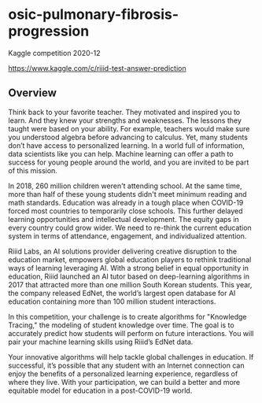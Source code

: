 # osic-pulmonary-fibrosis-progression
Kaggle competition 2020-12

https://www.kaggle.com/c/riiid-test-answer-prediction

## Overview
Think back to your favorite teacher. They motivated and inspired you to learn. And they knew your strengths and weaknesses. The lessons they taught were based on your ability. For example, teachers would make sure you understood algebra before advancing to calculus. Yet, many students don’t have access to personalized learning. In a world full of information, data scientists like you can help. Machine learning can offer a path to success for young people around the world, and you are invited to be part of this mission.

In 2018, 260 million children weren't attending school. At the same time, more than half of these young students didn't meet minimum reading and math standards. Education was already in a tough place when COVID-19 forced most countries to temporarily close schools. This further delayed learning opportunities and intellectual development. The equity gaps in every country could grow wider. We need to re-think the current education system in terms of attendance, engagement, and individualized attention.

Riiid Labs, an AI solutions provider delivering creative disruption to the education market, empowers global education players to rethink traditional ways of learning leveraging AI. With a strong belief in equal opportunity in education, Riiid launched an AI tutor based on deep-learning algorithms in 2017 that attracted more than one million South Korean students. This year, the company released EdNet, the world’s largest open database for AI education containing more than 100 million student interactions.

In this competition, your challenge is to create algorithms for "Knowledge Tracing," the modeling of student knowledge over time. The goal is to accurately predict how students will perform on future interactions. You will pair your machine learning skills using Riiid’s EdNet data.

Your innovative algorithms will help tackle global challenges in education. If successful, it’s possible that any student with an Internet connection can enjoy the benefits of a personalized learning experience, regardless of where they live. With your participation, we can build a better and more equitable model for education in a post-COVID-19 world.
